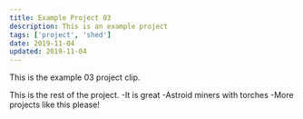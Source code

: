 ```yaml
---
title: Example Project 03
description: This is an example project
tags: ['project', 'shed']
date: 2019-11-04
updated: 2019-11-04
---
```


This is the example 03 project clip.

<!END clip>

This is the rest of the project.
-It is great
-Astroid miners with torches
-More projects like this please!
